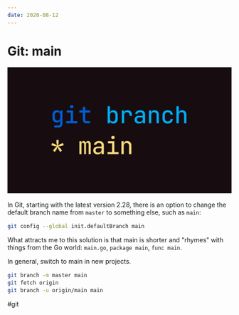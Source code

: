 ```yaml
---
date: 2020-08-12
---
```


# Git: main

![Git main branch](git-main.png)

In Git, starting with the latest version 2.28, there is an option to change
the default branch name from `master` to something else, such as `main`:

```bash
git config --global init.defaultBranch main
```

What attracts me to this solution is that main is shorter and "rhymes"
with things from the Go world: `main.go`, `package main`, `func main`.

In general, switch to main in new projects.

```bash
git branch -m master main
git fetch origin
git branch -u origin/main main
```

#git